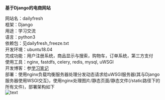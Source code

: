 **基于Django的电商网站**

网站名：dailyfresh  
框架：Django  
用途：学习交流  
语言：python3  
依赖包：见dailyfresh_freeze.txt  
开发环境：ubuntu18.04  
完成功能：用户注册系统，商品显示与搜索，购物车，订单系统，第三方支付  
使用工具：nginx, fastdfs, celery, redis, mysql, uWSGI  
开发博客：参[学习笔记](https://me.csdn.net/weixin_44806420)  
部署：使用nginx负载均衡服务器处理分发动态请求给uWSGI服务器(其与Django服务器使用WSGI交互)，使用nginx处理图片/静态页面/静态文件(/static路径下的所有文件)，部署架构如下  
![text](https://img-blog.csdnimg.cn/20190617160131250.png?x-oss-process=image/watermark,type_ZmFuZ3poZW5naGVpdGk,shadow_10,text_aHR0cHM6Ly9ibG9nLmNzZG4ubmV0L3dlaXhpbl80NDgwNjQyMA==,size_16,color_FFFFFF,t_70)
